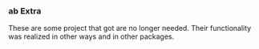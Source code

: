 ### ab Extra

These are some project that got are no longer needed.  Their functionality was realized 
in other ways and in other packages.

